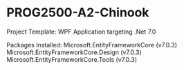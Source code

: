 # PROG2500-A2-Chinook

Project Template: 
  WPF Application targeting .Net 7.0

Packages Installed:
  Microsoft.EntityFrameworkCore (v7.0.3)
  Microsoft.EntityFrameworkCore.Design (v7.0.3)
  Microsoft.EntityFrameworkCore.Tools (v7.0.3)
